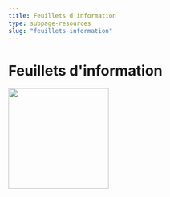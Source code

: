 ```yaml
---
title: Feuillets d'information
type: subpage-resources
slug: "feuillets-information"
---
```


<div class="blog-main subpage-resources">
<div class="hero jumbotron jumbotron-fluid">
        <div class="container-fluid">
            <div class="row">
                <div class="col-xl-5 offset-xl-2 col-lg-7 offset-lg-1 col-md-10 offset-md-1 col-sm-10 offset-sm-1 col-xs-12">
                        <h1 class="display-4">Feuillets d'information</h1>
                </div>
                <div class="hero-image-container col-xl-3 offset-xl-0 col-lg-2 offset-lg-0 col-md-10 offset-md-1 col-sm-10 offset-sm-1 col-xs-12">
                    <img src="/images/resources-landing.svg" width="200px">
                </div>
            </div>
        </div>
    </div>